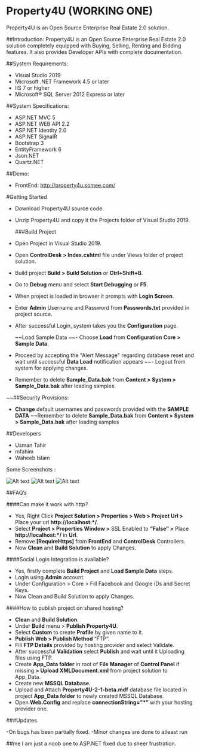 # Property4U (WORKING ONE)
Property4U is an Open Source Enterprise Real Estate 2.0 solution. 

##Introduction:
Property4U is an Open Source Enterprise Real Estate 2.0 solution completely equipped with Buying, Selling, Renting and Bidding features. It also provides Developer APIs with complete documentation. 

##System Requirements:
  - Visual Studio 2019
  - Microsoft .NET Framework 4.5 or later
  - IIS 7 or higher
  - Microsoft® SQL Server 2012 Express or later

##System Specifications:
  - ASP.NET MVC 5
  - ASP.NET WEB API 2.2
  - ASP.NET Identity 2.0
  - ASP.NET SignalR
  - Bootstrap 3
  - EntityFramework 6
  - Json.NET
  - Quartz.NET

##Demo:
  - FrontEnd: http://property4u.somee.com/
 

#Getting Started
  - Download Property4U source code.
  - Unzip Property4U and copy it the Projects folder of Visual Studio 2019.
  
    ###Build Project
- Open Project in Visual Studio 2019.
- Open **ControlDesk > Index.cshtml** file under Views folder of project solution.
- Build project **Build > Build Solution** or **Ctrl+Shift+B**.
- Go to **Debug** menu and select **Start Debugging** or **F5**.
- When project is loaded in browser it prompts with **Login Screen**.
- Enter **Admin** Username and Password from **Passwords.txt** provided in project source.
- After successful Login, system takes you the **Configuration** page.

 	~~Load Sample Data
~~- Choose **Load** from **Configuration** **Core > Sample Data**.
- Proceed by accepting the "Alert Message" regarding database reset and wait until successful **Data Load** notification appears
~~- Logout from system for applying changes.
- Remember to delete **Sample_Data.bak** from **Content > System > Sample_Data.bak** after loading samples.

~~##Security Provisions:
- **Change** default usernames and passwords provided with the **SAMPLE DATA**
  ~~Remember to delete **Sample_Data.bak** from **Content > System > Sample_Data.bak** after loading samples


##Developers
- Usman Tahir
- mfahim
- Waheeb Islam

Some Screenshots :

![Alt text](https://i.ibb.co/HYCbtPt/property4u-sc1.jpg?raw=true "Title1")
![Alt text](https://i.ibb.co/bBTYVcg/property4u-sc2.jpg?raw=true "Title2")
![Alt text](https://i.ibb.co/HYCbtPt/property4u-sc1.jpg?raw=true "Title3")








##FAQ’s

####Can make it work with http?
  - Yes, Right Click **Project Solution > Properties > Web > Project Url >** Place your url **http://localhost:*/**.
  - Select **Project > Properties Window >** SSL Enabled to **“False” >** Place **http://localhost:*/** in **Url**.
  - Remove **[RequireHttps]** from **FrontEnd** and **ControlDesk** Controllers.
  - Now **Clean** and **Build Solution** to apply Changes.

####Social Login Integration is available?
  - Yes, firstly complete **Build Project** and **Load Sample Data** steps.
  - Login using **Admin** account.
  - Under Configuration > Core > Fill Facebook and Google IDs and Secret Keys.
  - Now Clean and Build Solution to apply Changes.

####How to publish project on shared hosting?
  - **Clean** and **Build Solution**.
  - Under **Build** menu > **Publish Property4U**.
  - Select **Custom** to create **Profile** by given name to it.
  - **Publish Web > Publish Method** “FTP”.
  - Fill **FTP Details** provided by hosting provider and select Validate.
  - After successful **Validation** select **Publish** and wait until it Uploading files using FTP.
  - Create **App_Data folder** in root of **File Manager** of **Control Panel** if missing **> Upload XMLDocument.xml** from project solution to App_Data. 
  - Create new **MSSQL Database**.
  - Upload and Attach **Property4U-2-1-beta.mdf** database file located in project **App_Data folder** to newly created MSSQL Database.
  - Open **Web.Config** and replace **connectionString="*”** with your hosting provider one. 


###Updates

  -On bugs has been partially fixed.
  -Minor changes are done to atleast run
  
 ##me
 I am just a noob one to ASP.NET  fixed due to sheer frustration.
  
